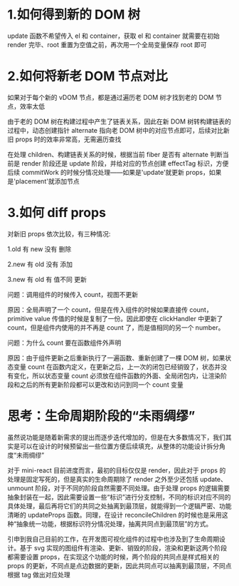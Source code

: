 # 1.如何得到新的 DOM 树

update 函数不希望传入 el 和 container，获取 el 和 container 就需要在初始 render 完毕、root 重置为空值之前，再次用一个全局变量保存 root 即可

# 2.如何将新老 DOM 节点对比

如果对于每个新的 vDOM 节点，都是通过遍历老 DOM 树才找到老的 DOM 节点，效率太低

由于老的 DOM 树在构建过程中产生了链表关系，因此在新 DOM 树转构建链表的过程中，动态创建指针 alternate 指向老 DOM 树中的对应节点即可，后续对比新旧 props 时的效率非常高，无需遍历查找

在处理 children、构建链表关系的时候，根据当前 fiber 是否有 alternate 判断当前是 render 阶段还是 update 阶段，并给对应的节点创建 effectTag 标识，方便后续 commitWork 的时候分情况处理——如果是'update'就更新 props，如果是'placement'就添加节点

# 3.如何 diff props

对新旧 props 依次比较，有三种情况:

1.old 有 new 没有 删除

2.new 有 old 没有 添加

3.new 有 old 有 值不同 更新

问题：调用组件的时候传入 count，视图不更新

原因：全局声明了一个 count，但是在传入组件的时候如果直接传 count，primitive value 传值的时候是复制了一份。因此即使在 clickHandler 中更新了 count，但是组件内使用的并不再是 count 了，而是值相同的另一个 number。

问题：为什么 count 要在函数组件外声明

原因：由于组件更新之后重新执行了一遍函数、重新创建了一棵 DOM 树，如果状态变量 count 在函数内定义，在更新之后，上一次的闭包已经销毁了，状态并没有变化，所以状态变量 count 必须放在组件函数的外面、全局闭包内，让渲染阶段和之后的所有更新阶段都可以更改和访问到同一个 count 变量

# 思考：生命周期阶段的“未雨绸缪”

虽然说功能是随着新需求的提出而逐步迭代增加的，但是在大多数情况下，我们其实是可以在设计的时候预留出一些位置方便后续填充，从整体的功能设计拆分角度“未雨绸缪”

对于 mini-react 目前进度而言，最初的目标仅仅是 render，因此对于 props 的处理是固定写死的，但是真实的生命周期除了 render 之外至少还包括 update、unmount 阶段，对于不同的阶段自然需要不同处理。由于处理 props 的逻辑需要抽象封装在一起，因此需要设置一些“标识”进行分支控制，不同的标识对应不同的具体处理，最后再将它们的共同之处抽离到最顶层，就能得到一个逻辑严密、功能清晰的 updateProps 函数。同理，在设计 reconcileChildren 的时候也是采用这种“抽象统一功能，根据标识符分情况处理，抽离共同点到最顶层”的方式。

引申到我自己目前的工作，在开发图可视化组件的过程中也涉及到了生命周期设计。基于 svg 实现的图组件有渲染、更新、销毁的阶段，渲染和更新这两个阶段都需要设置 props，在实现这个功能的时候，两个阶段的共同点是样式相关的 props 的更新，不同点是点边数据的更新，因此共同点可以抽离到最顶层，不同点根据 tag 做出对应处理
